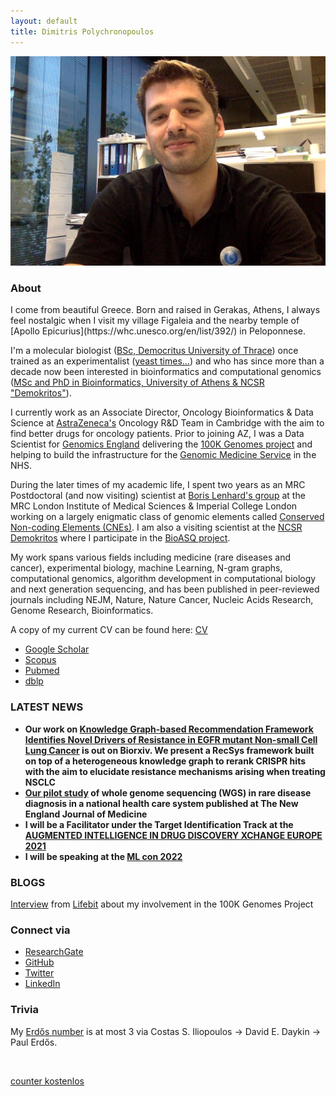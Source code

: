 ```yaml
---
layout: default
title: Dimitris Polychronopoulos
---
```


<img src="linkedin.jpg"/>


### About
<div class="myWrapper" markdown="1">
I come from beautiful Greece. Born and raised in Gerakas, Athens, I always feel nostalgic when I visit my village Figaleia and the nearby temple of [Apollo Epicurius](https://whc.unesco.org/en/list/392/) in Peloponnese. 

I'm a molecular biologist ([BSc, Democritus University of Thrace](http://www.mbg.duth.gr/)) once trained as an experimentalist ([yeast times...](https://www.embopress.org/doi/10.1038/emboj.2009.226)) and who has since more than a decade now been interested in bioinformatics and computational genomics ([MSc and PhD in Bioinformatics, University of Athens & NCSR "Demokritos"](http://www.demokritos.gr/?lang=en)). 

I currently work as an Associate Director, Oncology Bioinformatics & Data Science at [AstraZeneca's](https://www.astrazeneca.com/) Oncology R&D Team in Cambridge with the aim to find better drugs for oncology patients. Prior to joining AZ, I was a Data Scientist for [Genomics England](https://www.genomicsengland.co.uk/) delivering the [100K Genomes project](https://en.wikipedia.org/wiki/100,000_Genomes_Project) and helping to build the infrastructure for the [Genomic Medicine Service](https://www.england.nhs.uk/genomics/nhs-genomic-med-service/) in the NHS. 

During the later times of my academic life, I spent two years as an MRC Postdoctoral (and now visiting) scientist at [Boris Lenhard's group](http://group.genereg.net/people/alumni/) at the MRC London Institute of Medical Sciences & Imperial College London working on a largely enigmatic class of genomic elements called [Conserved Non-coding Elements (CNEs)](https://academic.oup.com/nar/advance-article/doi/10.1093/nar/gkx1074/4599184). I am also a visiting scientist at the [NCSR Demokritos](http://www.demokritos.gr/?lang=en) where I participate in the [BioASQ project](http://bioasq.org/). 

My work spans various fields including medicine (rare diseases and cancer), experimental biology, machine Learning, N-gram graphs, computational genomics, algorithm development in computational biology and next generation sequencing, and has been published in peer-reviewed journals including NEJM, Nature, Nature Cancer, Nucleic Acids Research, Genome Research, Bioinformatics.

A copy of my current CV can be found here: [CV](https://www.dropbox.com/s/irgvmpkj5yas18c/Polychronopoulos_cv_en.pdf?dl=0)

- [Google Scholar](https://scholar.google.com/citations?user=LsI4gg0AAAAJ)
- [Scopus](https://www.scopus.com/authid/detail.uri?authorId=57211826120)
- [Pubmed](https://www.ncbi.nlm.nih.gov/pubmed/?term=((Polychronopoulos+D.)+NOT+2010%5BDate+-+Publication%5D+NOT+1991%5BDate+-+Publication%5D)) 
- [dblp](https://dblp.uni-trier.de/pers/hd/p/Polychronopoulos:Dimitris)

### LATEST NEWS
- **Our work on [Knowledge Graph-based Recommendation Framework Identifies Novel Drivers of Resistance in EGFR mutant Non-small Cell Lung Cancer](https://www.biorxiv.org/content/10.1101/2021.07.23.453506v1) is out on Biorxiv. We present a RecSys framework built on top of a heterogeneous knowledge graph to rerank CRISPR hits with the aim to elucidate resistance mechanisms arising when treating NSCLC**
- **[Our pilot study](https://www.nejm.org/doi/full/10.1056/NEJMoa2035790?fbclid=IwAR3_GnsHjHJQmGCcRL4oM_m3YqVCHVr8chHCTeRYNyju4bqPpcTQt75zFjk) of whole genome sequencing (WGS) in rare disease diagnosis in a national health care system published at The New England Journal of Medicine**
- **I will be a Facilitator under the Target Identification Track at the [AUGMENTED INTELLIGENCE IN DRUG DISCOVERY XCHANGE
EUROPE 2021](https://www.hub-xchange.com/augmented-intelligence-in-drug-delivery-xchange-europe-2021/#anchor2![image](https://user-images.githubusercontent.com/5985864/143678358-dd642e06-d8e2-4949-97d5-ad790eace099.png)
)**
- **I will be speaking at the [ML con 2022](https://cnvrg.io/mlcon/)**




### BLOGS
[Interview](https://blog.lifebit.ai/2018/11/28/on-the-frontlines-of-rare-disease-diagnosis-dr-dimitris-polychronopoulos-and-dr-kristina-ibanez-garikano-genomics-england/) from [Lifebit](https://lifebit.ai/) about my involvement in the 100K Genomes Project 

### Connect via

- [ResearchGate](https://www.researchgate.net/profile/Dimitris_Polychronopoulos)
- [GitHub](https://github.com/dpolychr)
- [Twitter](https://twitter.com/dpolychr2)
- [LinkedIn](https://uk.linkedin.com/in/dimitris-polychronopoulos-b3732a134)

### Trivia
My [Erdős number](https://www.oakland.edu/enp/) is at most 3 via Costas S. Iliopoulos → David E. Daykin → Paul Erdős.

<script type="text/javascript" src="https://www.counters-free.net/count/83si"></script><br>
 <a href='http://www.counter-zaehler.de'>counter kostenlos</a> <script type='text/javascript' src='https://whomania.com/ctr?id=96e512959a33011b95d7f2ee8e3c0c0c4feddaaa'></script>

</div>

